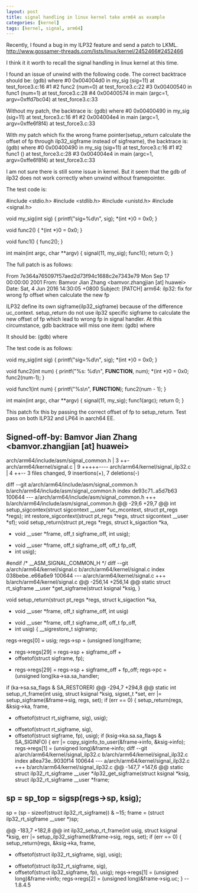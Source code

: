 ```yaml
---
layout: post
title: signal handling in linux kernel take arm64 as example
categories: [kernel]
tags: [kernel, signal, arm64]
---
```


Recently, I found a bug in my ILP32 feature and send a patch to LKML.
<http://www.gossamer-threads.com/lists/linux/kernel/2452466#2452466>

I think it it worth to recall the signal handling in linux kernel at this time.

I found an issue of unwind with the following code. The correct backtrace 
should be: 
(gdb) where 
#0 0x004004d0 in my_sig (sig=11) at test_force3.c:16 
#1 <signal handler called> 
#2 func2 (num=0) at test_force3.c:22 
#3 0x00400540 in func1 (num=1) at test_force3.c:28 
#4 0x00400574 in main (argc=1, argv=0xffd7bc04) at test_force3.c:33 

Without my patch, the backtrace is: 
(gdb) where 
#0 0x00400490 in my_sig (sig=11) at test_force3.c:16 
#1 <signal handler called> 
#2 0x004004e4 in main (argc=1, argv=0xffe6f8f4) at test_force3.c:33 

With my patch which fix the wrong frame pointer(setup_return calculate the offset 
of fp through ilp32_sigframe instead of sigfreame), the backtrace is: 
(gdb) where 
#0 0x00400490 in my_sig (sig=11) at test_force3.c:16 
#1 <signal handler called> 
#2 func1 () at test_force3.c:28 
#3 0x004004e4 in main (argc=1, argv=0xffe6f8f4) at test_force3.c:33 

I am not sure there is still some issue in kernel. But it seem that the gdb of ilp32 
does not work correctly when unwind without framepointer. 

The test code is: 

#include <stdio.h> 
#include <stdlib.h> 
#include <unistd.h> 
#include <signal.h> 

void my_sig(int sig) 
{ 
printf("sig=%d\n", sig); 
*(int *)0 = 0x0; 
} 


void func2() 
{ 
*(int *)0 = 0x0; 
} 

void func1() 
{ 
func2(); 
} 

int main(int argc, char **argv) 
{ 
signal(11, my_sig); 
func1(); 
return 0; 
} 


The full patch is as follows: 

From 7e364a765097f57aed2d73f94c1688c2e7343e79 Mon Sep 17 00:00:00 2001 
From: Bamvor Jian Zhang <bamvor.zhangjian [at] huawei> 
Date: Sat, 4 Jun 2016 14:30:05 +0800 
Subject: [PATCH] arm64: ilp32: fix for wrong fp offset when calculate the 
new fp 

ILP32 define its own sigframe(ilp32_sigframe) because of the 
difference uc_context. setup_return do not use ilp32 specific 
sigframe to calculate the new offset of fp which lead to wrong 
fp in signal handler. At this circumstance, gdb backtrace will miss 
one item: 
(gdb) where 

It should be: 
(gdb) where 

The test code is as follows: 

void my_sig(int sig) 
{ 
printf("sig=%d\n", sig); 
*(int *)0 = 0x0; 
} 

void func2(int num) 
{ 
printf("%s: %d\n", __FUNCTION__, num); 
*(int *)0 = 0x0; 
func2(num-1); 
} 

void func1(int num) 
{ 
printf("%s\n", __FUNCTION__); 
func2(num - 1); 
} 

int main(int argc, char **argv) 
{ 
signal(11, my_sig); 
func1(argc); 
return 0; 
} 

This patch fix this by passing the correct offset of fp to 
setup_return. 
Test pass on both ILP32 and LP64 in aarch64 EE. 

Signed-off-by: Bamvor Jian Zhang <bamvor.zhangjian [at] huawei> 
--- 
arch/arm64/include/asm/signal_common.h | 3 ++- 
arch/arm64/kernel/signal.c | 9 +++++---- 
arch/arm64/kernel/signal_ilp32.c | 4 ++-- 
3 files changed, 9 insertions(+), 7 deletions(-) 

diff --git a/arch/arm64/include/asm/signal_common.h b/arch/arm64/include/asm/signal_common.h 
index de93c71..a5d7b63 100644 
--- a/arch/arm64/include/asm/signal_common.h 
+++ b/arch/arm64/include/asm/signal_common.h 
@@ -29,6 +29,7 @@ int setup_sigcontex(struct sigcontext __user *uc_mcontext, 
struct pt_regs *regs); 
int restore_sigcontext(struct pt_regs *regs, struct sigcontext __user *sf); 
void setup_return(struct pt_regs *regs, struct k_sigaction *ka, 
- void __user *frame, off_t sigframe_off, int usig); 
+ void __user *frame, off_t sigframe_off, off_t fp_off, 
+ int usig); 

#endif /* __ASM_SIGNAL_COMMON_H */ 
diff --git a/arch/arm64/kernel/signal.c b/arch/arm64/kernel/signal.c 
index 038bebe..e66a6e9 100644 
--- a/arch/arm64/kernel/signal.c 
+++ b/arch/arm64/kernel/signal.c 
@@ -256,14 +256,14 @@ static struct rt_sigframe __user *get_sigframe(struct ksignal *ksig, 
} 

void setup_return(struct pt_regs *regs, struct k_sigaction *ka, 
- void __user *frame, off_t sigframe_off, int usig) 
+ void __user *frame, off_t sigframe_off, off_t fp_off, 
+ int usig) 
{ 
__sigrestore_t sigtramp; 

regs->regs[0] = usig; 
regs->sp = (unsigned long)frame; 
- regs->regs[29] = regs->sp + sigframe_off + 
- offsetof(struct sigframe, fp); 
+ regs->regs[29] = regs->sp + sigframe_off + fp_off; 
regs->pc = (unsigned long)ka->sa.sa_handler; 

if (ka->sa.sa_flags & SA_RESTORER) 
@@ -294,7 +294,8 @@ static int setup_rt_frame(int usig, struct ksignal *ksig, sigset_t *set, 
err |= setup_sigframe(&frame->sig, regs, set); 
if (err == 0) { 
setup_return(regs, &ksig->ka, frame, 
- offsetof(struct rt_sigframe, sig), usig); 
+ offsetof(struct rt_sigframe, sig), 
+ offsetof(struct sigframe, fp), usig); 
if (ksig->ka.sa.sa_flags & SA_SIGINFO) { 
err |= copy_siginfo_to_user(&frame->info, &ksig->info); 
regs->regs[1] = (unsigned long)&frame->info; 
diff --git a/arch/arm64/kernel/signal_ilp32.c b/arch/arm64/kernel/signal_ilp32.c 
index a8ea73e..9030f14 100644 
--- a/arch/arm64/kernel/signal_ilp32.c 
+++ b/arch/arm64/kernel/signal_ilp32.c 
@@ -147,7 +147,6 @@ static struct ilp32_rt_sigframe __user *ilp32_get_sigframe(struct ksignal *ksig, 
struct ilp32_rt_sigframe __user *frame; 

sp = sp_top = sigsp(regs->sp, ksig); 
- 
sp = (sp - sizeof(struct ilp32_rt_sigframe)) & ~15; 
frame = (struct ilp32_rt_sigframe __user *)sp; 

@@ -183,7 +182,8 @@ int ilp32_setup_rt_frame(int usig, struct ksignal *ksig, 
err |= setup_ilp32_sigframe(&frame->sig, regs, set); 
if (err == 0) { 
setup_return(regs, &ksig->ka, frame, 
- offsetof(struct ilp32_rt_sigframe, sig), usig); 
+ offsetof(struct ilp32_rt_sigframe, sig), 
+ offsetof(struct ilp32_sigframe, fp), usig); 
regs->regs[1] = (unsigned long)&frame->info; 
regs->regs[2] = (unsigned long)&frame->sig.uc; 
} 
-- 
1.8.4.5 
